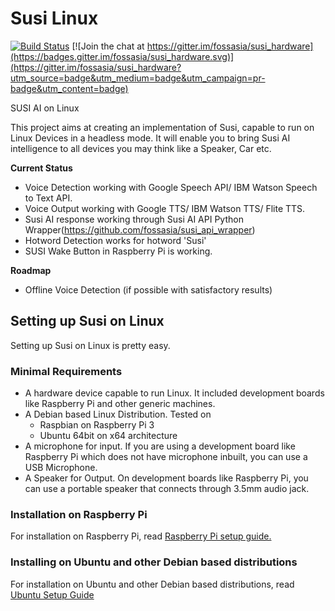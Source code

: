 # Susi Linux

[![Build Status](https://travis-ci.org/fossasia/susi_linux.svg?branch=master)](https://travis-ci.org/fossasia/susi_linux) 
[![Join the chat at https://gitter.im/fossasia/susi_hardware](https://badges.gitter.im/fossasia/susi_hardware.svg)](https://gitter.im/fossasia/susi_hardware?utm_source=badge&utm_medium=badge&utm_campaign=pr-badge&utm_content=badge)

SUSI AI on Linux

This project aims at creating an implementation of Susi, capable to run on Linux Devices in a headless mode.
It will enable you to bring Susi AI intelligence to all devices you may think like a Speaker, Car etc.

**Current Status**
- Voice Detection working with Google Speech API/ IBM Watson Speech to Text API.
- Voice Output working with Google TTS/ IBM Watson TTS/ Flite TTS.
- Susi AI response working through Susi AI API Python Wrapper(https://github.com/fossasia/susi_api_wrapper)
- Hotword Detection works for hotword 'Susi'
- SUSI Wake Button in Raspberry Pi is working.

**Roadmap**
- Offline Voice Detection (if possible with satisfactory results)


## Setting up Susi on Linux

Setting up Susi on Linux is pretty easy.

### Minimal Requirements
* A hardware device capable to run Linux. It included development boards like Raspberry Pi 
and other generic machines.
* A Debian based Linux Distribution. Tested on
    - Raspbian on Raspberry Pi 3
    - Ubuntu 64bit on x64 architecture
* A microphone for input. If you are using a development board like Raspberry Pi which does not have microphone
inbuilt, you can use a USB Microphone.
* A Speaker for Output. On development boards like Raspberry Pi, you can use a portable speaker that connects through
3.5mm audio jack.

### Installation on Raspberry Pi

For installation on Raspberry Pi, read [Raspberry Pi setup guide.](docs/raspberry-pi_install.md)

### Installing on Ubuntu and other Debian based distributions

For installation on Ubuntu and other Debian based distributions, read [Ubuntu Setup Guide](docs/ubuntu_install.md)